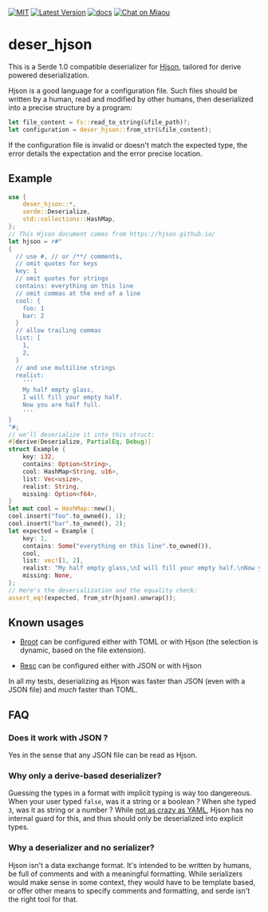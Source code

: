 [![MIT][s2]][l2] [![Latest Version][s1]][l1] [![docs][s3]][l3] [![Chat on Miaou][s4]][l4]

[s1]: https://img.shields.io/crates/v/deser-hjson.svg
[l1]: https://crates.io/crates/deser-hjson

[s2]: https://img.shields.io/badge/license-MIT-blue.svg
[l2]: LICENSE

[s3]: https://docs.rs/deser-hjson/badge.svg
[l3]: https://docs.rs/deser-hjson/

[s4]: https://miaou.dystroy.org/static/shields/room.svg
[l4]: https://miaou.dystroy.org/3768

# deser_hjson

This is a Serde 1.0 compatible deserializer for [Hjson](https://hjson.github.io/), tailored for derive powered deserialization.

Hjson is a good language for a configuration file.
Such files should be written by a human, read and modified by other humans, then deserialized into a precise structure by a program:

```rust
let file_content = fs::read_to_string(&file_path)?;
let configuration = deser_hjson::from_str(&file_content);
```

If the configuration file is invalid or doesn't match the expected type, the error details the expectation and the error precise location.

## Example


```rust
use {
    deser_hjson::*,
    serde::Deserialize,
    std::collections::HashMap,
};
// This Hjson document comes from https://hjson.github.io/
let hjson = r#"
{
  // use #, // or /**/ comments,
  // omit quotes for keys
  key: 1
  // omit quotes for strings
  contains: everything on this line
  // omit commas at the end of a line
  cool: {
    foo: 1
    bar: 2
  }
  // allow trailing commas
  list: [
    1,
    2,
  ]
  // and use multiline strings
  realist:
    '''
    My half empty glass,
    I will fill your empty half.
    Now you are half full.
    '''
}
"#;
// we'll deserialize it into this struct:
#[derive(Deserialize, PartialEq, Debug)]
struct Example {
    key: i32,
    contains: Option<String>,
    cool: HashMap<String, u16>,
    list: Vec<usize>,
    realist: String,
    missing: Option<f64>,
}
let mut cool = HashMap::new();
cool.insert("foo".to_owned(), 1);
cool.insert("bar".to_owned(), 2);
let expected = Example {
    key: 1,
    contains: Some("everything on this line".to_owned()),
    cool,
    list: vec![1, 2],
    realist: "My half empty glass,\nI will fill your empty half.\nNow you are half full.".to_owned(),
    missing: None,
};
// Here's the deserialization and the equality check:
assert_eq!(expected, from_str(hjson).unwrap());
```

## Known usages

* [Broot](https://dystroy.org/broot) can be configured either with TOML or with Hjson (the selection is dynamic, based on the file extension).

* [Resc](https://github.com/Canop/resc) can be configured either with JSON or with Hjson

In all my tests, deserializing as Hjson was faster than JSON (even with a JSON file) and *much* faster than TOML.

## FAQ

### Does it work with JSON ?

Yes in the sense that any JSON file can be read as Hjson.

### Why only a derive-based deserializer?

Guessing the types in a format with implicit typing is way too dangereous.
When your user typed `false`, was it a string or a boolean ? When she typed `3`, was it as string or a number ?
While [not as crazy as YAML](https://hitchdev.com/strictyaml/why/implicit-typing-removed/), Hjson has no internal guard for this, and thus should only be deserialized into explicit types.

### Why a deserializer and no serializer?

Hjson isn't a data exchange format. It's intended to be written by humans, be full of comments and with a meaningful formatting.
While serializers would make sense in some context, they would have to be template based, or offer other means to specify comments and formatting, and serde isn't the right tool for that.
